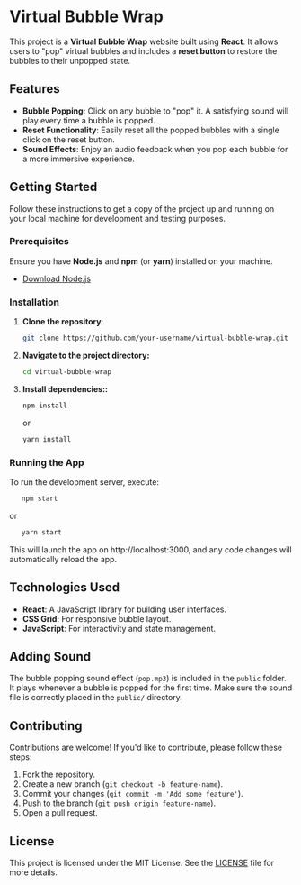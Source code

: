 # Virtual Bubble Wrap

This project is a **Virtual Bubble Wrap** website built using **React**. It allows users to "pop" virtual bubbles and includes a **reset button** to restore the bubbles to their unpopped state.

## Features

- **Bubble Popping**: Click on any bubble to "pop" it. A satisfying sound will play every time a bubble is popped.
- **Reset Functionality**: Easily reset all the popped bubbles with a single click on the reset button.
- **Sound Effects**: Enjoy an audio feedback when you pop each bubble for a more immersive experience.

## Getting Started

Follow these instructions to get a copy of the project up and running on your local machine for development and testing purposes.

### Prerequisites

Ensure you have **Node.js** and **npm** (or **yarn**) installed on your machine.

- [Download Node.js](https://nodejs.org)

### Installation

1. **Clone the repository**:

   ```bash
   git clone https://github.com/your-username/virtual-bubble-wrap.git
   ```

2. **Navigate to the project directory:**

   ```bash
   cd virtual-bubble-wrap

   ```

3. **Install dependencies::**

   ```bash
   npm install

   ```

   or

    ```bash
    yarn install

    ```

### Running the App

To run the development server, execute:

```bash
   npm start

```

or

```bash
   yarn start

```

This will launch the app on http://localhost:3000, and any code changes will automatically reload the app.

## Technologies Used

- **React**: A JavaScript library for building user interfaces.
- **CSS Grid**: For responsive bubble layout.
- **JavaScript**: For interactivity and state management.

## Adding Sound

The bubble popping sound effect (`pop.mp3`) is included in the `public` folder. It plays whenever a bubble is popped for the first time. Make sure the sound file is correctly placed in the `public/` directory.

## Contributing

Contributions are welcome! If you'd like to contribute, please follow these steps:

1. Fork the repository.
2. Create a new branch (`git checkout -b feature-name`).
3. Commit your changes (`git commit -m 'Add some feature'`).
4. Push to the branch (`git push origin feature-name`).
5. Open a pull request.

## License

This project is licensed under the MIT License. See the [LICENSE](LICENSE) file for more details.
